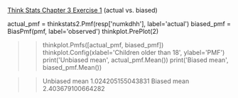 [Think Stats Chapter 3 Exercise 1](http://greenteapress.com/thinkstats2/html/thinkstats2004.html#toc31) (actual vs. biased)

actual_pmf = thinkstats2.Pmf(resp['numkdhh'], label='actual')
biased_pmf = BiasPmf(pmf, label='observed')
thinkplot.PrePlot(2)
>> thinkplot.Pmfs([actual_pmf, biased_pmf])
>> thinkplot.Config(xlabel='Children older than 18', ylabel='PMF')
>> print('Unbiased mean', actual_pmf.Mean())
>> print('Biased mean', biased_pmf.Mean())

>> Unbiased mean 1.024205155043831
>> Biased mean 2.403679100664282
